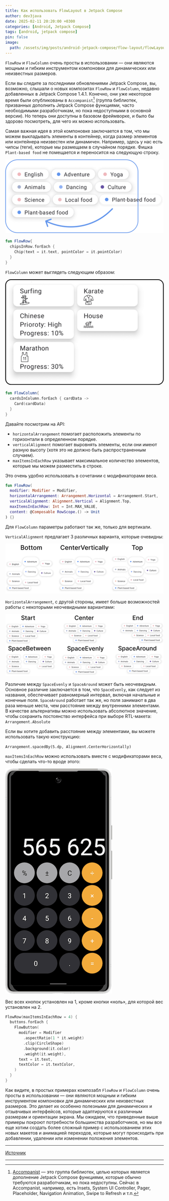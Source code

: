 ```yaml
---
title: Как использовать FlowLayout в Jetpack Compose
author: dev3java
date: 2025-02-11 20:20:00 +0300
categories: [Android, Jetpack Compose]
tags: [android, jetpack compose]
pin: false
image:
  path: /assets/img/posts/android-jetpack-compose/flow-layout/flowLayout-example-cover.png
---
```


`FlowRow` и `FlowColumn` очень просты в использовании — они являются мощным и гибким инструментом
компоновки для динамических или неизвестных размеров.

Если вы следите за последними обновлениями Jetpack Compose, вы, возможно, слышали о новых
композитах `FlowRow` и `FlowColumn`, недавно добавленных в Jetpack Compose 1.4.1. Конечно, они уже
некоторое время были опубликованы
в `Accompanist`[^footnote] (группа библиотек, призванных
дополнить Jetpack Compose функциями, часто необходимыми разработчикам, но пока недоступными в
основной версии). Но теперь они доступны в базовом фреймворке, и было бы здорово посмотреть, для
чего их можно использовать.

Самая важная идея в этой компоновке заключается в том, что мы можем выкладывать элементы в
контейнер, когда размер элементов или контейнера неизвестен или динамичен. Например, здесь у нас
есть чипсы (теги), которые мы размещаем в случайном порядке. Фишка `Plant-based food` не помещается
и переносится на следующую строку.

![example-1](/assets/img/posts/android-jetpack-compose/flow-layout/flowLayout-example-1.png)

```kotlin
fun FlowRow{
  chipsInRow.forEach {
    Chip(text = it.text, pointColor = it.pointColor)
  }
}

```

`FlowColumn` может выглядеть следующим образом:

![example-2](/assets/img/posts/android-jetpack-compose/flow-layout/flowLayout-example-2.png)

```kotlin
fun FlowColumn{
  cardsInColumn.forEach { cardData ->
    Card(cardData)
  }
}
```

Давайте посмотрим на API:

- `horizontalArrangement` помогает расположить элементы по горизонтали в определенном порядке.
- `verticalAlignment` помогает выровнять элементы, если они имеют разную высоту (хотя это не должно
  быть распространенным случаем).
- `maxItemsInEachRow` указывает максимальное количество элементов, которые мы можем разместить в
  строке.

Это очень удобно использовать в сочетании с модификаторами веса.

```kotlin
fun FlowRow(
  modifier: Modifier = Modifier,
  horizontalArrangement: Arrangement.Horizontal = Arrangement.Start,
  verticalAlignment: Alignment.Vertical = Alignment.Top,
  maxItemsInEachRow: Int = Int.MAX_VALUE,
  content: @Composable RowScope.() -> Unit
) {}
```

Для `FlowColumn` параметры работают так же, только для вертикали.

`VerticalAlignment` предлагает 3 различных варианта, которые очевидны:

![example-3](/assets/img/posts/android-jetpack-compose/flow-layout/flowLayout-example-3.png)

`HorizontalArrangement`, с другой стороны, имеет больше возможностей работы с некоторыми неочевидными вариантами:

![example-4](/assets/img/posts/android-jetpack-compose/flow-layout/flowLayout-example-4.png)

Различие между `SpaceEvenly` и `SpaceAround` может быть неочевидным. Основное различие заключается в
том, что `SpaceEvenly`, как следует из названия, обеспечивает равномерный интервал, включая начальные
и конечные поля. `SpaceAround` работает так же, но поля занимают в два раза меньше места, чем
расстояние между внутренними элементами. В качестве альтернативы можно использовать абсолютное
значение, чтобы сохранить постоянство интерфейса при выборе RTL-макета: `Arrangement.Absolute`

Если вы хотите добавить расстояние между элементами, вы можете использовать такую конструкцию:

`Arrangement.spacedBy(5.dp, Alignment.CenterHorizontally)`

`maxItemsInEachRow` можно использовать вместе с модификаторами веса, чтобы сделать что-то вроде этого:

![example-5](/assets/img/posts/android-jetpack-compose/flow-layout/flowLayout-example-5.png)

Вес всех кнопок установлен на 1, кроме кнопки «ноль», для которой вес установлен на 2.

```kotlin
FlowRow(maxItemsInEachRow = 4) {
  buttons.forEach {
    FlowButton(
      modifier = Modifier
        .aspectRatio(1 * it.weight)
        .clip(CircleShape)
        .background(it.color)
        .weight(it.weight),
      text = it.text,
      textColor = it.textColor,
    )
  }
}
```

Как видите, в простых примерах композабл `FlowRow` и `FlowColumn` очень просты в использовании — они
являются мощным и гибким инструментом компоновки для динамических или неизвестных размеров. Это
делает их особенно полезными для динамических и отзывчивых интерфейсов, которые адаптируются к
различным размерам и ориентации экрана. Мы ожидаем, что приведенные выше примеры покроют потребности
большинства разработчиков, но мы все еще хотим создать более сложный пример с использованием этих
новых макетов и анимацией переходов, которые могут происходить при добавлении, удалении или
изменении положения элементов.

***

[Источник](https://exyte.com/blog/android-flow-layout)

***

[^footnote]: [Accompanist](https://github.com/google/accompanist) — это группа библиотек, целью которых является дополнение Jetpack Compose функциями, которые обычно требуются разработчикам, но пока недоступны. Сейчас в Accompanist, например, есть Insets, System UI Controller, Pager, Placeholder, Navigation Animation, Swipe to Refresh и т.п.

